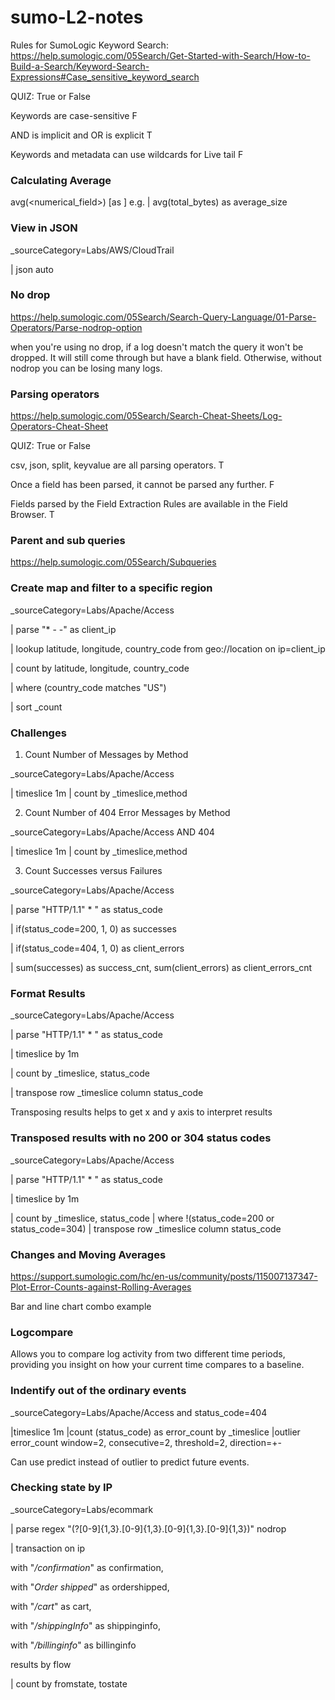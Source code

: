 # sumo-L2-notes

Rules for SumoLogic Keyword Search:
https://help.sumologic.com/05Search/Get-Started-with-Search/How-to-Build-a-Search/Keyword-Search-Expressions#Case_sensitive_keyword_search

QUIZ: True or False

Keywords are case-sensitive F

AND is implicit and OR is explicit T

Keywords and metadata can use wildcards for Live tail F

### Calculating Average
avg(<numerical_field>) [as <field>]
e.g. 
    | avg(total_bytes) as average_size 

### View in JSON
_sourceCategory=Labs/AWS/CloudTrail

| json auto

### No drop 
https://help.sumologic.com/05Search/Search-Query-Language/01-Parse-Operators/Parse-nodrop-option

when you're using no drop, if a log doesn't match the query it won't be dropped. It will still come through but have a blank field. Otherwise, without nodrop you can be losing many logs. 

### Parsing operators 
https://help.sumologic.com/05Search/Search-Cheat-Sheets/Log-Operators-Cheat-Sheet

QUIZ: True or False

csv, json, split, keyvalue are all parsing operators. T

Once a field has been parsed, it cannot be parsed any further. F

Fields parsed by the Field Extraction Rules are available in the Field Browser. T

### Parent and sub queries 
https://help.sumologic.com/05Search/Subqueries

### Create map and filter to a specific region

_sourceCategory=Labs/Apache/Access

| parse "* - -" as client_ip

| lookup latitude, longitude, country_code from geo://location on ip=client_ip

| count by latitude, longitude, country_code

| where (country_code matches "US")

| sort _count

### Challenges 
1. Count Number of Messages by Method

_sourceCategory=Labs/Apache/Access

| timeslice 1m
| count by _timeslice,method

2. Count Number of 404 Error Messages by Method

_sourceCategory=Labs/Apache/Access AND 404

| timeslice 1m
| count by _timeslice,method

3. Count Successes versus Failures

_sourceCategory=Labs/Apache/Access

| parse "HTTP/1.1\" * " as status_code

| if(status_code=200, 1, 0) as successes

| if(status_code=404, 1, 0) as client_errors  

| sum(successes) as success_cnt, sum(client_errors) as client_errors_cnt

### Format Results

_sourceCategory=Labs/Apache/Access

| parse "HTTP/1.1\" * " as status_code

| timeslice by 1m

| count by _timeslice, status_code

| transpose row _timeslice column status_code

Transposing results helps to get x and y axis to interpret results

### Transposed results with no 200 or 304 status codes 

_sourceCategory=Labs/Apache/Access

| parse "HTTP/1.1\" * " as status_code

| timeslice by 1m

| count by _timeslice, status_code
| where !(status_code=200 or status_code=304)
| transpose row _timeslice column status_code 

### Changes and Moving Averages

https://support.sumologic.com/hc/en-us/community/posts/115007137347-Plot-Error-Counts-against-Rolling-Averages

Bar and line chart combo example 

### Logcompare
Allows you to compare log activity from two different time periods, providing you insight on how your current time compares to a baseline. 


### Indentify out of the ordinary events
_sourceCategory=Labs/Apache/Access and status_code=404

|timeslice 1m
|count (status_code) as error_count by _timeslice
|outlier error_count window=2, consecutive=2, threshold=2, direction=+-

Can use predict instead of outlier to predict future events.

### Checking state by IP

_sourceCategory=Labs/ecommark

| parse regex "(?<ip>[0-9]{1,3}\.[0-9]{1,3}\.[0-9]{1,3}\.[0-9]{1,3})" nodrop

| transaction on ip

with "*/confirmation*" as confirmation,

with "*Order shipped*" as ordershipped,

with "*/cart*" as cart,

with "*/shippingInfo*" as shippinginfo,

with "*/billinginfo*" as billinginfo

results by flow

| count by fromstate, tostate


